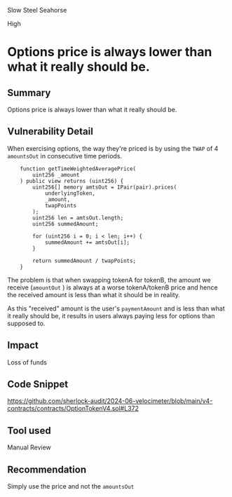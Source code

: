 Slow Steel Seahorse

High

# Options price is always lower than what it really should be.

## Summary
Options price is always lower than what it really should be.

## Vulnerability Detail
When exercising options, the way they're priced is by using the `TWAP` of 4 `amountsOut` in consecutive time periods.

```solidity
    function getTimeWeightedAveragePrice(
        uint256 _amount
    ) public view returns (uint256) {
        uint256[] memory amtsOut = IPair(pair).prices(
            underlyingToken,
            _amount,
            twapPoints
        );
        uint256 len = amtsOut.length;
        uint256 summedAmount;

        for (uint256 i = 0; i < len; i++) {
            summedAmount += amtsOut[i];
        }

        return summedAmount / twapPoints;
    }
```

The problem is that when swapping tokenA for tokenB, the amount we receive (`amountOut` ) is always at a worse tokenA/tokenB price and hence the received amount is less than what it should be in reality.

As this "received" amount is the user's `paymentAmount` and is less than what it really should be, it results in users always paying less for options than supposed to. 

## Impact
Loss of funds

## Code Snippet
https://github.com/sherlock-audit/2024-06-velocimeter/blob/main/v4-contracts/contracts/OptionTokenV4.sol#L372

## Tool used

Manual Review

## Recommendation
Simply use the price and not the `amountsOut`